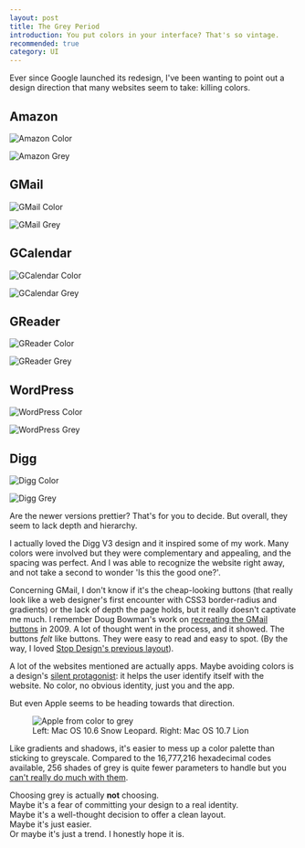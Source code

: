 ```yaml
---
layout: post
title: The Grey Period
introduction: You put colors in your interface? That's so vintage.
recommended: true
category: UI
---
```


Ever since Google launched its redesign, I've been wanting to point out a design direction that many websites seem to take: killing colors.

## Amazon

![Amazon Color](/images/amazon-color.png)

![Amazon Grey](/images/amazon-grey.png)

## GMail

![GMail Color](/images/gmail-color.png)

![GMail Grey](/images/gmail-grey.png)

## GCalendar

![GCalendar Color](/images/gcalendar-color.png)

![GCalendar Grey](/images/gcalendar-grey.png)

## GReader

![GReader Color](/images/greader-color.png)

![GReader Grey](/images/greader-grey.png)

## WordPress

![WordPress Color](/images/wordpress-color.png)

![WordPress Grey](/images/wordpress-grey.png)

## Digg

![Digg Color](/images/digg-color.png)

![Digg Grey](/images/digg-grey.png)

Are the newer versions prettier? That's for you to decide. But overall, they seem to lack depth and hierarchy.

I actually loved the Digg V3 design and it inspired some of my work. Many colors were involved but they were complementary and appealing, and the spacing was perfect. And I was able to recognize the website right away, and not take a second to wonder 'Is this the good one?'. 

Concerning GMail, I don't know if it's the cheap-looking buttons (that really look like a web designer's first encounter with CSS3 border-radius and gradients) or the lack of depth the page holds, but it really doesn't captivate me much. I remember Doug Bowman's work on [recreating the GMail buttons](http://stopdesign.com/archive/2009/02/04/recreating-the-button.html) in 2009. A lot of thought went in the process, and it showed. The buttons *felt* like buttons. They were easy to read and easy to spot. (By the way, I loved [Stop Design's previous layout](http://v3.stopdesign.com/)).

A lot of the websites mentioned are actually apps. Maybe avoiding colors is a design's [silent protagonist](http://en.wikipedia.org/wiki/Silent_protagonist): it helps the user identify itself with the website. No color, no obvious identity, just you and the app.

But even Apple seems to be heading towards that direction.

<figure>
  <img alt="Apple from color to grey" src="/images/apple-from-color-to-grey.png"><br>
  <figcaption>Left: Mac OS 10.6 Snow Leopard. Right: Mac OS 10.7 Lion</figcaption>
</figure>

Like gradients and shadows, it's easier to mess up a color palette than sticking to greyscale. Compared to the 16,777,216 hexadecimal codes available, 256 shades of grey is quite fewer parameters to handle but you [can't really do much with them](http://gmailblog.blogspot.fr/2012/12/the-gmail-app-for-iphone-and-ipad.html).

Choosing grey is actually **not** choosing.  
Maybe it's a fear of committing your design to a real identity.  
Maybe it's a well-thought decision to offer a clean layout.  
Maybe it's just easier.  
Or maybe it's just a trend. I honestly hope it is.